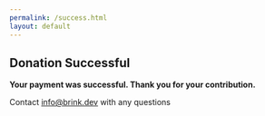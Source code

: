 ```yaml
---
permalink: /success.html
layout: default
---
```


<div class="container">
  <h2>Donation Successful</h2>

  <p><strong>Your payment was successful. Thank you for your contribution.</p>
  <p><span id="session"></span></strong></p>
  <p>Contact <a href="mailto:info@brink.dev">info@brink.dev</a> with any questions</p>

</div>

<script>
  var urlParams = new URLSearchParams(window.location.search);

  if (urlParams.has("session_id")) {
    document.getElementById("session").textContent = urlParams.get(
      "session_id"
    );
  }
</script>